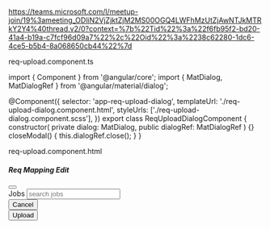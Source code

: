 https://teams.microsoft.com/l/meetup-join/19%3ameeting_ODliN2VjZjktZjM2MS00OGQ4LWFhMzUtZjAwNTJkMTRkY2Y4%40thread.v2/0?context=%7b%22Tid%22%3a%22f6fb95f2-bd20-41a4-b19a-c7fcf96d09a7%22%2c%22Oid%22%3a%2238c62280-1dc6-4ce5-b5b4-8a068650cb44%22%7d

req-upload.component.ts

import { Component } from '@angular/core';
import { MatDialog, MatDialogRef } from '@angular/material/dialog';

@Component({
  selector: 'app-req-upload-dialog',
  templateUrl: './req-upload-dialog.component.html',
  styleUrls: ['./req-upload-dialog.component.scss'],
})
export class ReqUploadDialogComponent {
  constructor(
    private dialog: MatDialog,
    public dialogRef: MatDialogRef<ReqUploadDialogComponent>
  ) {}
  closeModal() {
    this.dialogRef.close();
  }
}

req-upload.component.html

<div class="req-edit-modal">
  <div class="req-edit-header">
    <h5 class="heading-text">Req Mapping Edit</h5>
    <div>
      <button class="close-btn" (click)="closeModal()">
        <app-icon class="app-icon" icon="close"></app-icon>
      </button>
    </div>
  </div>
  <form>
    <div class="req-edit-body">
      <div class="row">
        <div class="col-lg-6 col-sm-6">
          <div class="form-group ags-form-group">
            <label for="assignor" class="form-label"
              >Jobs<span class="required"></span
            ></label>
            <mat-form-field>
              <input
                type="text"
                placeholder="search jobs"
                aria-label="string"
                matInput
              />
            </mat-form-field>
          </div>
        </div>
      </div>
    </div>
    <div class="req-edit-footer">
      <div>
        <button
          title="Cancel"
          mat-dialog-close
          class="ags-outline-btn ags-hmd44 btn-font16 ags-padding1624"
        >
          Cancel
        </button>
      </div>
      <div>
        <button
          title="Submit"
          type="submit"
          class="ags-primary-btn ags-hmd44 btn-font16 ags-padding1624"
        >
         Upload
        </button>
      </div>
    </div>
  </form>
</div>


